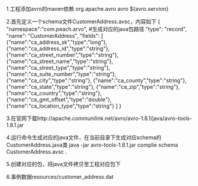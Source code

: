 1.工程添加avro的maven依赖
<dependency>
    <groupId>org.apache.avro</groupId>
    <artifactId>avro</artifactId>
    <version>${avro.servion}</version>
</dependency>

2.首先定义一个schema文件CustomerAddress.avsc，内容如下
{
  "namespace":"com.peach.arvo",  #生成对应的java包路径
  "type": "record",
  "name": "CustomerAddress",
  "fields": [
    {"name":"ca_address_sk","type":"long"},
    {"name":"ca_address_id","type":"string"},
    {"name":"ca_street_number","type":"string"},
    {"name":"ca_street_name","type":"string"},
    {"name":"ca_street_type","type":"string"},
    {"name":"ca_suite_number","type":"string"},
    {"name":"ca_city","type":"string"},
    {"name":"ca_county","type":"string"},
    {"name":"ca_state","type":"string"},
    {"name":"ca_zip","type":"string"},
    {"name":"ca_country","type":"string"},
    {"name":"ca_gmt_offset","type":"double"},
    {"name":"ca_location_type","type":"string"}
  ]
}

3.在官网下载http://apache.communilink.net/avro/avro-1.8.1/java/avro-tools-1.8.1.jar

4.运行命令生成对应的java文件，在当前目录下生成对应schema的CustomerAddress.java类
java -jar avro-tools-1.8.1.jar complie schema CustomerAddress.avsc .

5.创建对应的包，将java文件拷贝至工程对应包下

6.事例数据resources/customer_address.dat

